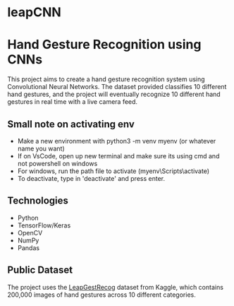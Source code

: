 # leapCNN

# Hand Gesture Recognition using CNNs

This project aims to create a hand gesture recognition system using Convolutional Neural Networks. 
The dataset provided classifies 10 different hand gestures, and the project will eventually recognize 
10 different hand gestures in real time with a live camera feed.


## Small note on activating env 
- Make a new environment with python3 -m venv myenv (or whatever name you want)
- If on VsCode, open up new terminal and make sure its using cmd and not powershell on windows 
- For windows, run the path file to activate (myenv\Scripts\activate)
- To deactivate, type in 'deactivate' and press enter.

## Technologies 

- Python
- TensorFlow/Keras
- OpenCV
- NumPy
- Pandas

## Public Dataset 

The project uses the [LeapGestRecog](https://www.kaggle.com/datasets/gti-upm/leapgestrecog) dataset from Kaggle, which contains 200,000 images of hand gestures across 10 different categories.

